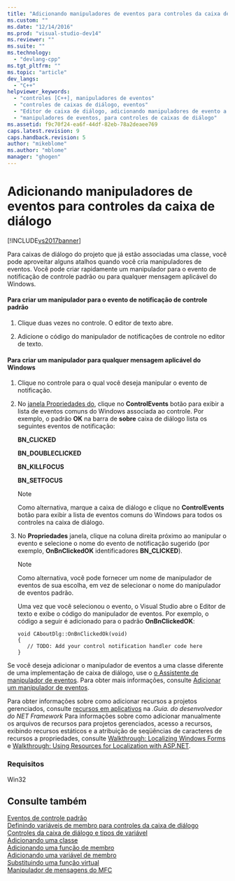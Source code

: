 ```yaml
---
title: "Adicionando manipuladores de eventos para controles da caixa de di&#225;logo | Microsoft Docs"
ms.custom: ""
ms.date: "12/14/2016"
ms.prod: "visual-studio-dev14"
ms.reviewer: ""
ms.suite: ""
ms.technology: 
  - "devlang-cpp"
ms.tgt_pltfrm: ""
ms.topic: "article"
dev_langs: 
  - "C++"
helpviewer_keywords: 
  - "controles [C++], manipuladores de eventos"
  - "controles de caixas de diálogo, eventos"
  - "Editor de caixa de diálogo, adicionando manipuladores de evento a controles"
  - "manipuladores de eventos, para controles de caixas de diálogo"
ms.assetid: f9c70f24-ea6f-44df-82eb-78a2deaee769
caps.latest.revision: 9
caps.handback.revision: 5
author: "mikeblome"
ms.author: "mblome"
manager: "ghogen"
---
```

# Adicionando manipuladores de eventos para controles da caixa de di&#225;logo
[!INCLUDE[vs2017banner](../assembler/inline/includes/vs2017banner.md)]

Para caixas de diálogo do projeto que já estão associadas uma classe, você pode aproveitar alguns atalhos quando você cria manipuladores de eventos.  Você pode criar rapidamente um manipulador para o evento de notificação de controle padrão ou para qualquer mensagem aplicável do Windows.  
  
#### Para criar um manipulador para o evento de notificação de controle padrão  
  
1.  Clique duas vezes no controle.  O editor de texto abre.  
  
2.  Adicione o código do manipulador de notificações de controle no editor de texto.  
  
#### Para criar um manipulador para qualquer mensagem aplicável do Windows  
  
1.  Clique no controle para o qual você deseja manipular o evento de notificação.  
  
2.  No  [janela Propriedades do](../Topic/Properties%20Window.md), clique no  **ControlEvents** botão para exibir a lista de eventos comuns do Windows associada ao controle.  Por exemplo, o padrão  **OK** na barra de  **sobre** caixa de diálogo lista os seguintes eventos de notificação:  
  
     **BN\_CLICKED**  
  
     **BN\_DOUBLECLICKED**  
  
     **BN\_KILLFOCUS**  
  
     **BN\_SETFOCUS**  
  
    > [!NOTE]
    >  Como alternativa, marque a caixa de diálogo e clique no  **ControlEvents** botão para exibir a lista de eventos comuns do Windows para todos os controles na caixa de diálogo.  
  
3.  No  **Propriedades**  janela, clique na coluna direita próximo ao manipular o evento e selecione o nome do evento de notificação sugerido \(por exemplo,  **OnBnClickedOK** identificadores  **BN\_CLICKED**\).  
  
    > [!NOTE]
    >  Como alternativa, você pode fornecer um nome de manipulador de eventos de sua escolha, em vez de selecionar o nome do manipulador de eventos padrão.  
  
     Uma vez que você selecionou o evento, o Visual Studio abre o Editor de texto e exibe o código do manipulador de eventos.  Por exemplo, o código a seguir é adicionado para o padrão  **OnBnClickedOK**:  
  
    ```  
    void CAboutDlg::OnBnClickedOk(void)  
    {  
       // TODO: Add your control notification handler code here  
    }  
    ```  
  
 Se você deseja adicionar o manipulador de eventos a uma classe diferente de uma implementação de caixa de diálogo, use o  [o Assistente de manipulador de eventos](../ide/event-handler-wizard.md).  Para obter mais informações, consulte  [Adicionar um manipulador de eventos](../ide/adding-an-event-handler-visual-cpp.md).  
  
 Para obter informações sobre como adicionar recursos a projetos gerenciados, consulte  [recursos em aplicativos](../Topic/Resources%20in%20Desktop%20Apps.md) na  *.Guia. do desenvolvedor do NET Framework* Para informações sobre como adicionar manualmente os arquivos de recursos para projetos gerenciados, acesso a recursos, exibindo recursos estáticos e a atribuição de seqüências de caracteres de recursos a propriedades, consulte  [Walkthrough: Localizing Windows Forms](http://msdn.microsoft.com/pt-br/9a96220d-a19b-4de0-9f48-01e5d82679e5) e [Walkthrough: Using Resources for Localization with ASP.NET](../Topic/Walkthrough:%20Using%20Resources%20for%20Localization%20with%20ASP.NET.md).  
  
### Requisitos  
 Win32  
  
## Consulte também  
 [Eventos de controle padrão](../Topic/Default%20Control%20Events.md)   
 [Definindo variáveis de membro para controles da caixa de diálogo](../mfc/defining-member-variables-for-dialog-controls.md)   
 [Controles da caixa de diálogo e tipos de variável](../Topic/Dialog%20Box%20Controls%20and%20Variable%20Types.md)   
 [Adicionando uma classe](../Topic/Adding%20a%20Class%20\(Visual%20C++\).md)   
 [Adicionando uma função de membro](../ide/adding-a-member-function-visual-cpp.md)   
 [Adicionando uma variável de membro](../ide/adding-a-member-variable-visual-cpp.md)   
 [Substituindo uma função virtual](../Topic/Overriding%20a%20Virtual%20Function%20\(Visual%20C++\).md)   
 [Manipulador de mensagens do MFC](../mfc/reference/adding-an-mfc-message-handler.md)